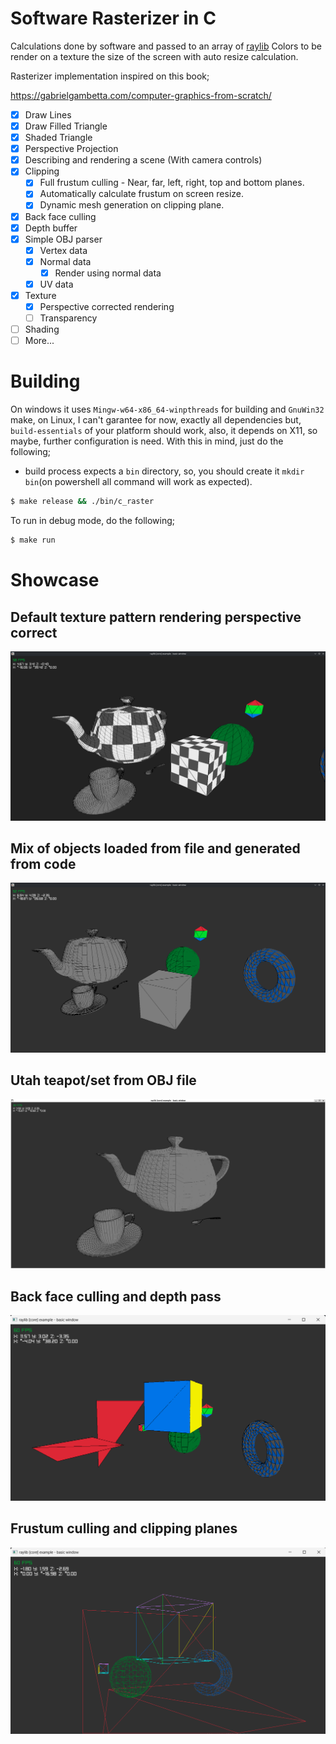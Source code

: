# Software Rasterizer in C

Calculations done by software and passed to an array of [raylib](https://github.com/raysan5/raylib) Colors to be render on a texture the size of the screen with auto resize calculation.

Rasterizer implementation inspired on this book;

https://gabrielgambetta.com/computer-graphics-from-scratch/

-   [x] Draw Lines
-   [x] Draw Filled Triangle
-   [x] Shaded Triangle
-   [x] Perspective Projection
-   [x] Describing and rendering a scene (With camera controls)
-   [x] Clipping
    -   [x] Full frustum culling - Near, far, left, right, top and bottom planes.
    -   [x] Automatically calculate frustum on screen resize.
    -   [x] Dynamic mesh generation on clipping plane.
-   [x] Back face culling
-   [x] Depth buffer
-   [x] Simple OBJ parser
    -   [x] Vertex data
    -   [x] Normal data
        -   [x] Render using normal data
    -   [x] UV data
-   [x] Texture
    -   [x] Perspective corrected rendering
    -   [ ] Transparency
-   [ ] Shading
-   [ ] More...

# Building

On windows it uses `Mingw-w64-x86_64-winpthreads` for building and `GnuWin32` make, on Linux, I can't garantee for now, exactly all dependencies but, `build-essentials` of your platform should work, also, it depends on X11, so maybe, further configuration is need.
With this in mind, just do the following;

-   build process expects a `bin` directory, so, you should create it `mkdir bin`(on powershell all command will work as expected).

```bash
$ make release && ./bin/c_raster
```

To run in debug mode, do the following;

```bash
$ make run
```

# Showcase

## Default texture pattern rendering perspective correct

![Texture rendering](./texture_rendering.png)

## Mix of objects loaded from file and generated from code

![From OBJ file and code](./obj_loading-1.png)

## Utah teapot/set from OBJ file

![Utah teapot/set from OBJ file](./obj_loading.png)

## Back face culling and depth pass

![Back face culling and depth buffer](./depth_pass_and_back_face_culling.png)

## Frustum culling and clipping planes

![Bottom and far plane clipping on view](./frustum_culling.png)
